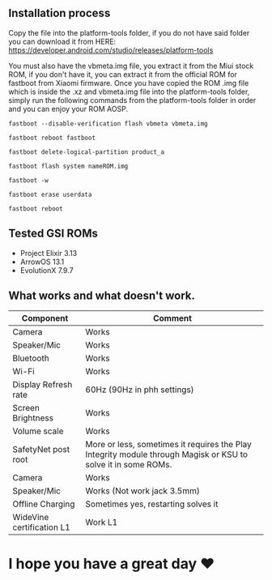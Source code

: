 ## Installation process

Copy the file into the platform-tools folder, if you do not have said folder you can download it from HERE: https://developer.android.com/studio/releases/platform-tools

You must also have the vbmeta.img file, you extract it from the Miui stock ROM, if you don't have it, you can extract it from the official ROM for fastboot from Xiaomi firmware. Once you have copied the ROM .img file which is inside the .xz and vbmeta.img file into the platform-tools folder, simply run the following commands from the platform-tools folder in order and you can enjoy your ROM AOSP.

`fastboot --disable-verification flash vbmeta vbmeta.img`

`fastboot reboot fastboot`

`fastboot delete-logical-partition product_a`

`fastboot flash system nameROM.img`

`fastboot -w`

`fastboot erase userdata`

`fastboot reboot`

## Tested GSI ROMs
* Project Elixir 3.13
* ArrowOS 13.1
* EvolutionX 7.9.7

## What works and what doesn't work.

| Component | Comment |
| --- | --- |
| Camera | Works |
| Speaker/Mic | Works |
| Bluetooth | Works |
| Wi-Fi | Works |
| Display Refresh rate | 60Hz (90Hz in phh settings) |
| Screen Brightness | Works |
| Volume scale | Works |
| SafetyNet post root | More or less, sometimes it requires the Play Integrity module through Magisk or KSU to solve it in some ROMs. |
| Camera | Works |
| Speaker/Mic | Works (Not work jack 3.5mm) |
| Offline Charging | Sometimes yes, restarting solves it |
| WideVine certification L1 | Work L1 |

# I hope you have a great day ❤️